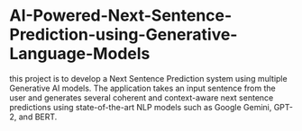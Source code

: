 # AI-Powered-Next-Sentence-Prediction-using-Generative-Language-Models
this project is to develop a Next Sentence Prediction system using multiple Generative AI models. The application takes an input sentence from the user and generates several coherent and context-aware next sentence predictions using state-of-the-art NLP models such as Google Gemini, GPT-2, and BERT.

